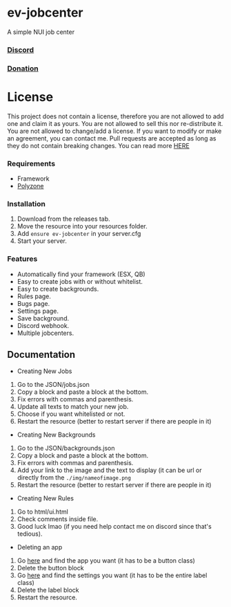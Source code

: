 # ev-jobcenter
A simple NUI job center

### [Discord](https://discord.com/invite/u4zk4tVTkG)
### [Donation](https://www.buymeacoffee.com/bombayV)

# License
This project does not contain a license, therefore you are not allowed to add one and claim it as yours. You are not allowed to sell this nor re-distribute it. You are not allowed to change/add a license. If you want to modify or make an agreement, you can contact me. Pull requests are accepted as long as they do not contain breaking changes. You can read more [HERE](https://opensource.stackexchange.com/questions/1720/what-can-i-assume-if-a-publicly-published-project-has-no-license) 

### Requirements
- Framework
- [Polyzone](https://github.com/mkafrin/PolyZone)

### Installation
1) Download from the releases tab.
2) Move the resource into your resources folder.
3) Add `ensure ev-jobcenter` in your server.cfg
4) Start your server.

### Features
- Automatically find your framework (ESX, QB)
- Easy to create jobs with or without whitelist.
- Easy to create backgrounds.
- Rules page.
- Bugs page.
- Settings page.
- Save background.
- Discord webhook.
- Multiple jobcenters.

## Documentation
- Creating New Jobs
1) Go to the JSON/jobs.json
2) Copy a block and paste a block at the bottom.
3) Fix errors with commas and parenthesis.
4) Update all texts to match your new job.
5) Choose if you want whitelisted or not.
6) Restart the resource (better to restart server if there are people in it)

- Creating New Backgrounds
1) Go to the JSON/backgrounds.json
2) Copy a block and paste a block at the bottom.
3) Fix errors with commas and parenthesis.
4) Add your link to the image and the text to display (it can be url or directly from the `./img/nameofimage.png`
5) Restart the resource (better to restart server if there are people in it)

- Creating New Rules
1) Go to html/ui.html
2) Check comments inside file.
3) Good luck lmao (if you need help contact me on discord since that's tedious).

- Deleting an app
1) Go [here](https://github.com/EntityEvolution/ev-jobcenter/blob/main/html/ui.html#L334) and find the app you want (it has to be a button class)
2) Delete the button block
3) Go [here](https://github.com/EntityEvolution/ev-jobcenter/blob/main/html/ui.html#L299) and find the settings you want (it has to be the entire label class)
4) Delete the label block
5) Restart the resource.
